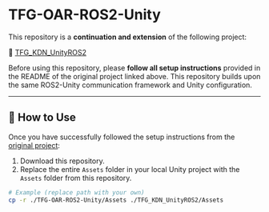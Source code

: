 # TFG-OAR-ROS2-Unity


This repository is a **continuation and extension** of the following project:

🔗 [TFG_KDN_UnityROS2](https://github.com/Kmdnb/TFG_KDN_UnityROS2/tree/main)

Before using this repository, please **follow all setup instructions** provided in the README of the original project linked above. This repository builds upon the same ROS2-Unity communication framework and Unity configuration.

---

## 🔧 How to Use

Once you have successfully followed the setup instructions from the [original project](https://github.com/Kmdnb/TFG_KDN_UnityROS2/tree/main):

1. Download this repository.
2. Replace the entire `Assets` folder in your local Unity project with the `Assets` folder from this repository.

```bash
# Example (replace path with your own)
cp -r ./TFG-OAR-ROS2-Unity/Assets ./TFG_KDN_UnityROS2/Assets
